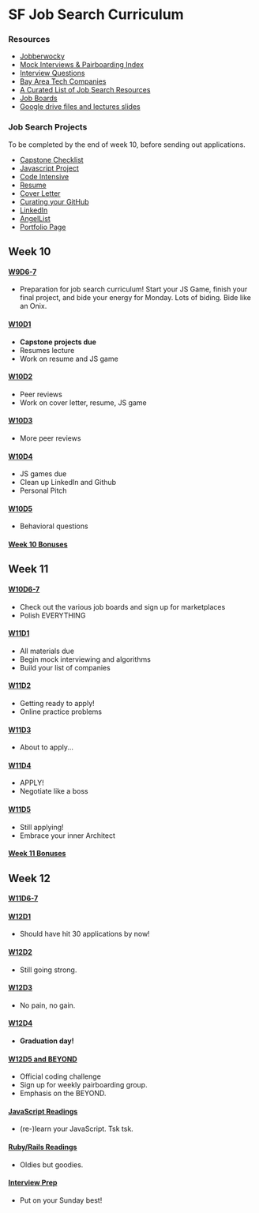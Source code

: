 # SF Job Search Curriculum

### Resources

* [Jobberwocky][jobberwocky]
* [Mock Interviews & Pairboarding Index][pair-boarding-index]
* [Interview Questions][interview-questions]
* [Bay Area Tech Companies][bay-tech-companies]
* [A Curated List of Job Search Resources][ronnie-list]
* [Job Boards][job-boards]
* [Google drive files and lectures slides][drive]

[drive]: https://drive.google.com/folderview?id=0B3noREts_wUyNnhZMTZPMjJhU2M&usp=sharing
[jobberwocky]: http://progress.appacademy.io/jobberwocky
[interview-questions]: https://docs.google.com/a/appacademy.io/spreadsheet/ccc?key=0AnnoREts_wUydHN3UGZfbDZIME1VTEY3Y3pUNWpZZGc#gid=0
[pair-boarding-index]: ../master/interview-prep/pairboarding/index.md#index
[ny-tech-companies]: https://docs.google.com/a/appacademy.io/spreadsheet/ccc?key=0AnnoREts_wUydEk1Z25ER3V4aTdsWjlMRTVmWC1BU2c#gid=0
[bay-tech-companies]: https://docs.google.com/a/appacademy.io/spreadsheet/ccc?key=0AnnoREts_wUydFpJSVZLM25wdmc0Vk56UzEwUzJiY3c#gid=0
[ronnie-list]: https://gist.github.com/ronnieftw/7907630469242f0999ea
[job-boards]: https://github.com/appacademy/job-search-curriculum/blob/master/mass-applying/job-boards.md

### Job Search Projects
To be completed by the end of week 10, before sending out applications.

* [Capstone Checklist][capstone]
* [Javascript Project][js-game]
* [Code Intensive][code-intensive]
* [Resume][resume]
* [Cover Letter][cover-letter]
* [Curating your GitHub][github]
* [LinkedIn][linkedin]
* [AngelList][angellist]
* [Portfolio Page][portfolio]


[capstone]: https://github.com/appacademy/capstone-project-curriculum/blob/master/readings/capstone-checklist.md
[js-game]: https://github.com/appacademy/job-search-curriculum/blob/master/self-presentation/js_project.md
[resume]: https://github.com/appacademy/job-search-curriculum/blob/master/self-presentation/resume.md
[cover-letter]: https://github.com/appacademy/job-search-curriculum/blob/master/self-presentation/cover_letter.md
[portfolio]: https://github.com/appacademy/job-search-curriculum/blob/master/self-presentation/portfolio.md
[code-intensive]: https://github.com/appacademy/job-search-curriculum/blob/master/self-presentation/code_intensive.md
[github]: https://github.com/appacademy/job-search-curriculum/blob/master/self-presentation/github.md
[linkedin]: https://github.com/appacademy/job-search-curriculum/blob/master/self-presentation/linkedin.md
[angellist]: https://angel.co/

## Week 10

#### [W9D6-7](./SF/w9d6-7.md)
* Preparation for job search curriculum! Start your JS Game, finish your final project, and bide your energy for Monday. Lots of biding. Bide like an Onix.


#### [W10D1](./SF/w10d1.md)
* **Capstone projects due**
* Resumes lecture
* Work on resume and JS game


#### [W10D2](./SF/w10d2.md)
* Peer reviews
* Work on cover letter, resume, JS game

#### [W10D3](./SF/w10d3.md)
* More peer reviews


#### [W10D4](./SF/w10d4.md)
* JS games due
* Clean up LinkedIn and Github
* Personal Pitch


#### [W10D5](./SF/w10d5.md)
* Behavioral questions


#### [Week 10 Bonuses](./SF/week-10-bonus.md)

## Week 11

#### [W10D6-7](./SF/w10d6-7.md)
* Check out the various job boards and sign up for marketplaces
* Polish EVERYTHING


#### [W11D1](./SF/w11d1.md)
* All materials due
* Begin mock interviewing and algorithms
* Build your list of companies


#### [W11D2](./SF/w11d2.md)
* Getting ready to apply!
* Online practice problems

#### [W11D3](./SF/w11d3.md)
* About to apply...


#### [W11D4](./SF/w11d4.md)
* APPLY!
* Negotiate like a boss


#### [W11D5](./SF/w11d5.md)
* Still applying!
* Embrace your inner Architect


#### [Week 11 Bonuses](./SF/week-11-bonus.md)

## Week 12

#### [W11D6-7](./SF/w11d6-7.md)

#### [W12D1](./SF/w12d1.md)
* Should have hit 30 applications by now!


#### [W12D2](./SF/w12d2.md)
* Still going strong.


#### [W12D3](./SF/w12d3.md)
* No pain, no gain.


#### [W12D4](./SF/w12d4.md)
* **Graduation day!**


#### [W12D5 and BEYOND](./SF/w12d5-and-beyond.md)
* Official coding challenge
* Sign up for weekly pairboarding group.
* Emphasis on the BEYOND.


#### [JavaScript Readings](./SF/javascript-readings.md)
* (re-)learn your JavaScript. Tsk tsk.


#### [Ruby/Rails Readings](./SF/ruby-rails-readings.md)
* Oldies but goodies.


#### [Interview Prep](./SF/interview-prep.md)
* Put on your Sunday best!
